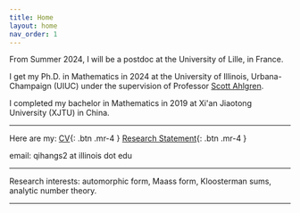 ```yaml
---
title: Home
layout: home
nav_order: 1
---
```


From Summer 2024, I will be a postdoc at the University of Lille, in France. 

I get my Ph.D. in Mathematics in 2024 at the University of Illinois, Urbana-Champaign (UIUC) under the supervision of Professor [Scott Ahlgren]. 

I completed my bachelor in Mathematics in 2019 at Xi'an Jiaotong University (XJTU) in China. 

----

Here are my: [CV]{: .btn .mr-4 }  [Research Statement]{: .btn .mr-4 }  


email: qihangs2 at illinois dot edu

----

Research interests: automorphic form, Maass form, Kloosterman sums, analytic number theory. 

----

[Scott Ahlgren]: https://scottahlgren.web.illinois.edu/
[CV]: https://github.com/qihangsun1998/qihangsun1998.github.io/blob/main/files/Qihang-Sun-CV.pdf
[Research Statement]: https://github.com/qihangsun1998/qihangsun1998.github.io/blob/main/files/Qihang-Sun-research-statement.pdf
[Teaching Statement]: https://github.com/qihangsun1998/qihangsun1998.github.io/blob/main/files/Qihang-Sun-teaching-statement.pdf
